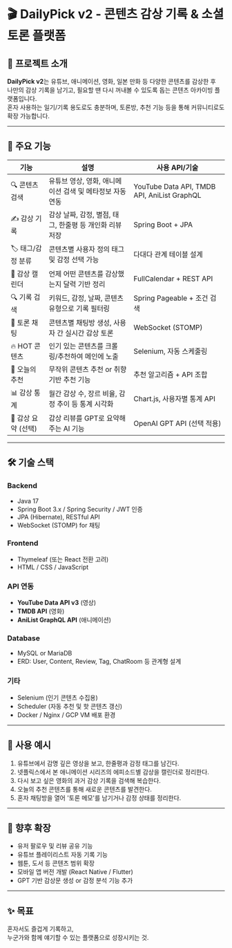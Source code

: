 # 🎬 DailyPick v2 - 콘텐츠 감상 기록 & 소셜 토론 플랫폼

## 📌 프로젝트 소개

**DailyPick v2**는 유튜브, 애니메이션, 영화, 일본 만화 등 다양한 콘텐츠를 감상한 후  
나만의 감상 기록을 남기고, 필요할 땐 다시 꺼내볼 수 있도록 돕는 콘텐츠 아카이빙 플랫폼입니다.  
혼자 사용하는 일기/기록 용도로도 충분하며, 토론방, 추천 기능 등을 통해 커뮤니티로도 확장 가능합니다.

---

## 🎯 주요 기능

| 기능 | 설명 | 사용 API/기술 |
|------|------|-----------------|
| 🔍 콘텐츠 검색 | 유튜브 영상, 영화, 애니메이션 검색 및 메타정보 자동 연동 | YouTube Data API, TMDB API, AniList GraphQL |
| ✍ 감상 기록 | 감상 날짜, 감정, 별점, 태그, 한줄평 등 개인화 리뷰 저장 | Spring Boot + JPA |
| 🏷 태그/감정 분류 | 콘텐츠별 사용자 정의 태그 및 감정 선택 가능 | 다대다 관계 테이블 설계 |
| 📆 감상 캘린더 | 언제 어떤 콘텐츠를 감상했는지 달력 기반 정리 | FullCalendar + REST API |
| 🔍 기록 검색 | 키워드, 감정, 날짜, 콘텐츠 유형으로 기록 필터링 | Spring Pageable + 조건 검색 |
| 💬 토론 채팅 | 콘텐츠별 채팅방 생성, 사용자 간 실시간 감상 토론 | WebSocket (STOMP) |
| 🔥 HOT 콘텐츠 | 인기 있는 콘텐츠를 크롤링/추천하여 메인에 노출 | Selenium, 자동 스케줄링 |
| 🎁 오늘의 추천 | 무작위 콘텐츠 추천 or 취향 기반 추천 기능 | 추천 알고리즘 + API 조합 |
| 📊 감상 통계 | 월간 감상 수, 장르 비율, 감정 추이 등 통계 시각화 | Chart.js, 사용자별 통계 API |
| 🧠 감상 요약 (선택) | 감상 리뷰를 GPT로 요약해주는 AI 기능 | OpenAI GPT API (선택 적용) |

---

## 🛠 기술 스택

### Backend
- Java 17
- Spring Boot 3.x / Spring Security / JWT 인증
- JPA (Hibernate), RESTful API
- WebSocket (STOMP) for 채팅

### Frontend
- Thymeleaf (또는 React 전환 고려)
- HTML / CSS / JavaScript

### API 연동
- **YouTube Data API v3** (영상)
- **TMDB API** (영화)
- **AniList GraphQL API** (애니메이션)

### Database
- MySQL or MariaDB
- ERD: User, Content, Review, Tag, ChatRoom 등 관계형 설계

### 기타
- Selenium (인기 콘텐츠 수집용)
- Scheduler (자동 추천 및 핫 콘텐츠 갱신)
- Docker / Nginx / GCP VM 배포 환경

---

## 🧪 사용 예시

1. 유튜브에서 감명 깊은 영상을 보고, 한줄평과 감정 태그를 남긴다.
2. 넷플릭스에서 본 애니메이션 시리즈의 에피소드별 감상을 캘린더로 정리한다.
3. 다시 보고 싶은 영화의 과거 감상 기록을 검색해 복습한다.
4. 오늘의 추천 콘텐츠를 통해 새로운 콘텐츠를 발견한다.
5. 혼자 채팅방을 열어 '토론 메모'를 남기거나 감정 상태를 정리한다.

---

## 🌱 향후 확장

- 유저 팔로우 및 리뷰 공유 기능
- 유튜브 플레이리스트 자동 기록 기능
- 웹툰, 도서 등 콘텐츠 범위 확장
- 모바일 앱 버전 개발 (React Native / Flutter)
- GPT 기반 감상문 생성 or 감정 분석 기능 추가

---

## ✨ 목표

혼자서도 즐겁게 기록하고,  
누군가와 함께 얘기할 수 있는 플랫폼으로 성장시키는 것.

